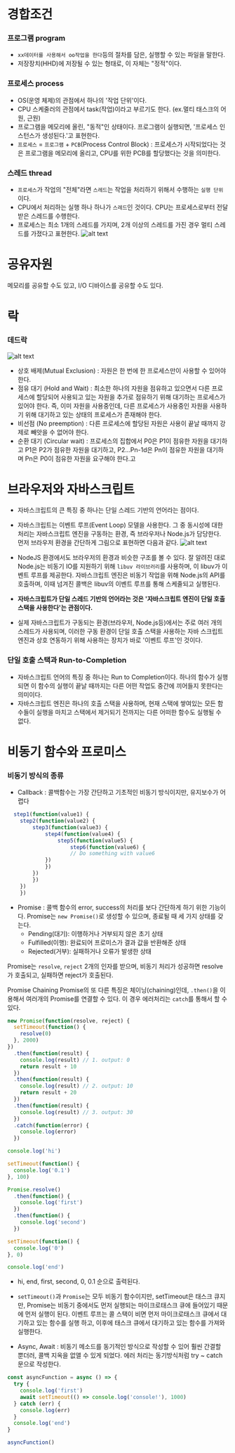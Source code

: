 # 경합조건

### 프로그램 program
- `xx데이터를 사용해서 oo작업을 한다`등의 절차를 담은, 실행할 수 있는 파일을 말한다.
- 저장장치(HHD)에 저장될 수 있는 형태로, 이 자체는 "정적"이다.

### 프로세스 process
- OS(운영 체제)의 관점에서 하나의 '작업 단위'이다.
- CPU 스케줄러의 관점에서 task(작업)이라고 부르기도 한다. (ex.멀티 태스크의 어원, 근원)
- 프로그램을 메모리에 올린, "동적"인 상태이다. 프로그램이 실행되면, '프로세스 인스턴스가 생성된다.'고 표현한다.
- `프로세스` = `프로그램` + `PCB`(Process Control Block) : 프로세스가 시작되었다는 것은 프로그램을 메모리에 올리고, CPU를 위한 PCB를 할당했다는 것을 의미한다.

### 스레드 thread
- `프로세스`가 작업의 "전체"라면 `스레드`는 작업을 처리하기 위해서 수행하는 `실행 단위`이다.
- CPU에서 처리하는 실행 하나 하나가 `스레드`인 것이다. CPU는 프로세스로부터 전달받은 스레드를 수행한다. 
- 프로세스는 최소 1개의 스레드를 가지며, 2개 이상의 스레드를 가진 경우 멀티 스레드를 가졌다고 표현한다.
![alt text](image-1.png)

# 공유자원
메모리를 공유할 수도 있고, I/O 디바이스를 공유할 수도 있다.

# 락

### 데드락
![alt text](image-2.png)
- 상호 배제(Mutual Exclusion) : 자원은 한 번에 한 프로세스만이 사용할 수 있어야 한다.
- 점유 대기 (Hold and Wait) : 최소한 하나의 자원을 점유하고 있으면서 다른 프로세스에 할당되어 사용되고 있는 자원을 추가로 점유하기 위해 대기하는 프로세스가 있어야 한다. 즉, 이미 자원을 사용중인데, 다른 프로세스가 사용중인 자원을 사용하기 위해 대기하고 있는 상태의 프로세스가 존재해야 한다.
- 비선점 (No preemption) : 다른 프로세스에 할당된 자원은 사용이 끝날 때까지 강제로 빼앗을 수 없어야 한다.
- 순환 대기 (Circular wait) : 프로세스의 집합에서 P0은 P1이 점유한 자원을 대기하고 P1은 P2가 점유한 자원을 대기하고, P2...Pn-1d은 Pn이 점유한 자원을 대기하며 Pn은 P0이 점유한 자원을 요구해야 한다.고

# 브라우저와 자바스크립트
- 자바스크립트의 큰 특징 중 하나는 단일 스레드 기반의 언어라는 점이다. 
- 자바스크립트는 이벤트 루프(Event Loop) 모델을 사용한다. 그 중 동시성에 대한 처리는 자바스크립트 엔진을 구동하는 환경, 즉 브라우저나 Node.js가 담당한다. 먼저 브라우저 환경을 간단하게 그림으로 표현하면 다음과 같다.
![alt text](image.png)

- NodeJS 환경에서도 브라우저의 환경과 비슷한 구조를 볼 수 있다. 잘 알려진 대로 Node.js는 비동기 IO를 지원하기 위해 `libuv 라이브러리`를 사용하며, 이 libuv가 이벤트 루프를 제공한다. 자바스크립트 엔진은 비동기 작업을 위해 Node.js의 API를 호출하며, 이때 넘겨진 콜백은 libuv의 이벤트 루프를 통해 스케줄되고 실행된다.
- **자바스크립트가 단일 스레드 기반의 언어라는 것은 '자바스크립트 엔진이 단일 호출 스택을 사용한다'는 관점이다.**

- 실제 자바스크립트가 구동되는 환경(브라우저, Node.js등)에서는 주로 여러 개의 스레드가 사용되며, 이러한 구동 환경이 단일 호출 스택을 사용하는 자바 스크립트 엔진과 상호 연동하기 위해 사용하는 장치가 바로 '이벤트 루프'인 것이다.

### 단일 호출 스택과 Run-to-Completion
- 자바스크립트 언어의 특징 중 하나는 Run to Completion이다. 하나의 함수가 실행되면 이 함수의 실행이 끝날 때까지는 다른 어떤 작업도 중간에 끼어들지 못한다는 의미이다.
- 자바스크립트 엔진은 하나의 호출 스택을 사용하며, 현재 스택에 쌓여있는 모든 함수들이 실행을 마치고 스택에서 제거되기 전까지는 다른 어떠한 함수도 실행될 수 없다.


# 비동기 함수와 프로미스
### 비동기 방식의 종류
- Callback : 콜백함수는 가장 간단하고 기초적인 비동기 방식이지만, 유지보수가 어렵다
```javascript
  step1(function(value1) {
    step2(function(value2) {
        step3(function(value3) {
            step4(function(value4) {
                step5(function(value5) {
                    step6(function(value6) {
                    // Do something with value6
            })
            })
        })
        })
    })
    })
```
- Promise : 콜백 함수의 error, success의 처리를 보다 간단하게 하기 위한 기능이다. Promise는 `new Promise()`로 생성할 수 있으며, 종료될 때 세 가지 상태를 갖는다.
    - Pending(대기): 이행하거나 거부되지 않은 초기 상태
    - Fulfilled(이행): 완료되어 프로미스가 결과 값을 반환해준 상태
    - Rejected(거부): 실패하거나 오류가 발생한 상태

Promise는 `resolve`, `reject` 2개의 인자를 받으며, 비동기 처리가 성공하면 resolve가 호출되고, 실패하면 reject가 호출된다.

Promise Chaining Promise의 또 다른 특징은 체이닝(chaining)인데, `.then()`을 이용해서 여러개의 Promise를 연결할 수 있다. 이 경우 에러처리는 `catch`를 통해서 할 수 있다.

```javascript
new Promise(function(resolve, reject) {
  setTimeout(function() {
    resolve(0)
  }, 2000)
})
  .then(function(result) {
    console.log(result) // 1. output: 0
    return result + 10
  })
  .then(function(result) {
    console.log(result) // 2. output: 10
    return result + 20
  })
  .then(function(result) {
    console.log(result) // 3. output: 30
  })
  .catch(function(error) {
    console.log(error)
  })
```

```javascript
console.log('hi')

setTimeout(function() {
  console.log('0.1')
}, 100)

Promise.resolve()
  .then(function() {
    console.log('first')
  })
  .then(function() {
    console.log('second')
  })

setTimeout(function() {
  console.log('0')
}, 0)

console.log('end')
```
- hi, end, first, second, 0, 0.1 순으로 출력된다.
- `setTimeout()`과 `Promise`는 모두 비동기 함수이지만, setTimeout은 태스크 큐지만, Promise는 비동기 중에서도 먼저 실행되는 마이크로태스크 큐에 들어있기 때문에 먼저 실행이 된다. 이벤트 루프는 콜 스택이 비면 먼저 마이크로태스크 큐에서 대기하고 있는 함수를 실행 하고, 이후에 태스크 큐에서 대기하고 있는 함수를 가져와 실행한다.

- Async, Await : 비동기 메소드를 동기적인 방식으로 작성할 수 있어 훨씬 간결할 뿐더러, 콜백 지옥을 없앨 수 있게 되었다. 에러 처리는 동기방식처럼 try ~ catch 문으로 작성한다.

```javascript
const asyncFunction = async () => {
  try {
    console.log('first')
    await setTimeout(() => console.log('console!'), 1000)
  } catch (err) {
    console.log(err)
  }
  console.log('end')
}

asyncFunction()
```
